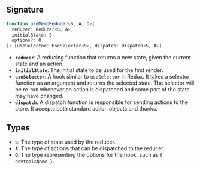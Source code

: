 ## Signature

```typescript
function useMemoReducer<S, A, O>(
  reducer: Reducer<S, A>,
  initialState: S,
  options?: O
): [useSelector: UseSelector<S>, dispatch: Dispatch<S, A>];
```

- **`reducer`**: A reducing function that returns a new state, given the current state and an action.
- **`initialState`**: The initial state to be used for the first render.
- **`useSelector`**: A hook similar to `useSelector` in Redux. It takes a selector function as an argument and returns the selected state. The selector will be re-run whenever an action is dispatched and some part of the state may have changed.
- **`dispatch`**: A dispatch function is responsible for sending actions to the store. It accepts both standard action objects and thunks.

## Types

- **`S`**: The type of state used by the reducer.
- **`A`**: The type of actions that can be dispatched to the reducer.
- **`O`**: The type representing the options for the hook, such as `{ devtoolsName }`.
